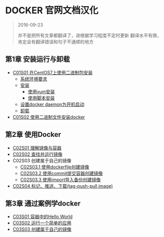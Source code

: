 # DOCKER 官网文档汉化

> 2016-09-23
>
> 并不是把所有文章都翻译了，进根据学习程度不定时更新
> 翻译水平有限，肯定会有翻译错误和句子不通顺的地方



## 第1章 安装运行与卸载
+ [C01S01 在CentOS7上使用二进制包安装](./chapter01/01-install-docker-with-centos.md)
  + [系统环境要求](./chapter01/01-install-docker-with-centos.md#系统环境要求)
  + [安装](./chapter01/01-install-docker-with-centos.md#安装)
    + [使用yum安装](./chapter01/01-install-docker-with-centos.md#使用yum安装)
    + [使用脚本安装](./chapter01/01-install-docker-with-centos.md#使用脚本安装)
  + [设置docker daemon为开机启动](./chapter01/01-install-docker-with-centos.md#设置docker-daemon为开机启动)
  + [卸载](./chapter01/01-install-docker-with-centos.md#卸载)
+ [C01S02 使用二进制文件安装docker](./chapter01/02-installation-from-binaries.md)


## 第2章 使用Docker
+ [C02S01 理解镜像与容器](./chapter02/01-learn-about-images-containers.md)
+ [C02S02 查找并运行镜像](./chapter02/02-find-and-run-the-whalesay-image.md)
+ C02S03 创建属于自己的镜像
  + [C02S03.1 使用dockerfile创建镜像](./chapter02/03-build-your-own-image-with-dockerfile.md)
  + [C02S03.2 使用commit提交容器创建镜像](./chapter02/03-build-your-own-image-with-commit.md)
  + [C02S03.3 使用import导入备份创建镜像](./chapter02/03-build-your-own-image-with-import.md)
+ [C02S04 标记、推送、下载(tag-push-pull image)](./chapter02/04-tag-push-and-pull-your-image.md)


## 第3章 通过案例学docker
+ [C03S01 容器中的Hello World](./chapter03/01-hello-world-in-a-container.md)
+ [C03S02 运行一个简单的应用](./chapter03/02-run-a-simple-application.md)
+ [C03S03 创建属于自己的镜像](./chapter03/03-build-your-own-images.md)